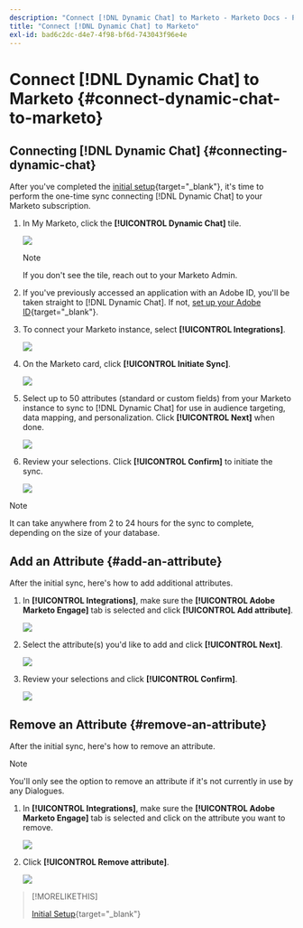 ```yaml
---
description: "Connect [!DNL Dynamic Chat] to Marketo - Marketo Docs - Product Documentation"
title: "Connect [!DNL Dynamic Chat] to Marketo"
exl-id: bad6c2dc-d4e7-4f98-bf6d-743043f96e4e
---
```

# Connect [!DNL Dynamic Chat] to Marketo {#connect-dynamic-chat-to-marketo}

## Connecting [!DNL Dynamic Chat] {#connecting-dynamic-chat}

After you've completed the [initial setup](/help/marketo/product-docs/demand-generation/dynamic-chat/initial-setup.md){target="_blank"}, it's time to perform the one-time sync connecting [!DNL Dynamic Chat] to your Marketo subscription.

1. In My Marketo, click the **[!UICONTROL Dynamic Chat]** tile.

   ![](assets/connect-dynamic-chat-to-marketo-1.png)

   >[!NOTE]
   >
   >If you don't see the tile, reach out to your Marketo Admin.

1. If you've previously accessed an application with an Adobe ID, you'll be taken straight to [!DNL Dynamic Chat]. If not, [set up your Adobe ID](https://helpx.adobe.com/manage-account/using/create-update-adobe-id.html){target="_blank"}.

1. To connect your Marketo instance, select **[!UICONTROL Integrations]**.

   ![](assets/connect-dynamic-chat-to-marketo-2.png)

1. On the Marketo card, click **[!UICONTROL Initiate Sync]**.

   ![](assets/connect-dynamic-chat-to-marketo-3.png)

1. Select up to 50 attributes (standard or custom fields) from your Marketo instance to sync to [!DNL Dynamic Chat] for use in audience targeting, data mapping, and personalization. Click **[!UICONTROL Next]** when done.

   ![](assets/connect-dynamic-chat-to-marketo-4.png)

1. Review your selections. Click **[!UICONTROL Confirm]** to initiate the sync.

   ![](assets/connect-dynamic-chat-to-marketo-5.png)

>[!NOTE]
>
>It can take anywhere from 2 to 24 hours for the sync to complete, depending on the size of your database.

## Add an Attribute {#add-an-attribute}

After the initial sync, here's how to add additional attributes.

1. In **[!UICONTROL Integrations]**, make sure the **[!UICONTROL Adobe Marketo Engage]** tab is selected and click **[!UICONTROL Add attribute]**.

   ![](assets/connect-dynamic-chat-to-marketo-6.png)

1. Select the attribute(s) you'd like to add and click **[!UICONTROL Next]**.

   ![](assets/connect-dynamic-chat-to-marketo-7.png)

1. Review your selections and click **[!UICONTROL Confirm]**.

   ![](assets/connect-dynamic-chat-to-marketo-8.png)

## Remove an Attribute {#remove-an-attribute}

After the initial sync, here's how to remove an attribute.

>[!NOTE]
>
>You'll only see the option to remove an attribute  if it's not currently in use by any Dialogues.

1. In **[!UICONTROL Integrations]**, make sure the **[!UICONTROL Adobe Marketo Engage]** tab is selected and click on the attribute you want to remove.

   ![](assets/connect-dynamic-chat-to-marketo-9.png)

1. Click **[!UICONTROL Remove attribute]**.

   ![](assets/connect-dynamic-chat-to-marketo-10.png)

>[!MORELIKETHIS]
>
>[Initial Setup](/help/marketo/product-docs/demand-generation/dynamic-chat/initial-setup.md){target="_blank"}
